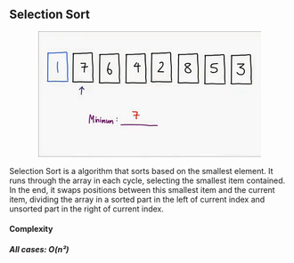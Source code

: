 ## Selection Sort

<p align="center">
    <img src="../../.github/selectionsort.gif">
</p>

Selection Sort is a algorithm that sorts based on the smallest element. It runs through the array in each cycle, selecting the smallest item contained. In the end, it swaps positions between this smallest item and the current item, dividing the array in a sorted part in the left of current index and unsorted part in the right of current index.

#### Complexity 
##### All cases: O(n²)